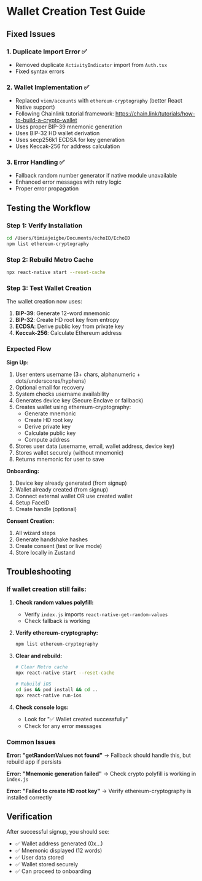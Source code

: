 # Wallet Creation Test Guide

## Fixed Issues

### 1. Duplicate Import Error ✅
- Removed duplicate `ActivityIndicator` import from `Auth.tsx`
- Fixed syntax errors

### 2. Wallet Implementation ✅
- Replaced `viem/accounts` with `ethereum-cryptography` (better React Native support)
- Following Chainlink tutorial framework: https://chain.link/tutorials/how-to-build-a-crypto-wallet
- Uses proper BIP-39 mnemonic generation
- Uses BIP-32 HD wallet derivation
- Uses secp256k1 ECDSA for key generation
- Uses Keccak-256 for address calculation

### 3. Error Handling ✅
- Fallback random number generator if native module unavailable
- Enhanced error messages with retry logic
- Proper error propagation

## Testing the Workflow

### Step 1: Verify Installation
```bash
cd /Users/timiajeigbe/Documents/echoID/EchoID
npm list ethereum-cryptography
```

### Step 2: Rebuild Metro Cache
```bash
npx react-native start --reset-cache
```

### Step 3: Test Wallet Creation

The wallet creation now uses:
1. **BIP-39**: Generate 12-word mnemonic
2. **BIP-32**: Create HD root key from entropy
3. **ECDSA**: Derive public key from private key
4. **Keccak-256**: Calculate Ethereum address

### Expected Flow

**Sign Up:**
1. User enters username (3+ chars, alphanumeric + dots/underscores/hyphens)
2. Optional email for recovery
3. System checks username availability
4. Generates device key (Secure Enclave or fallback)
5. Creates wallet using ethereum-cryptography:
   - Generate mnemonic
   - Create HD root key
   - Derive private key
   - Calculate public key
   - Compute address
6. Stores user data (username, email, wallet address, device key)
7. Stores wallet securely (without mnemonic)
8. Returns mnemonic for user to save

**Onboarding:**
1. Device key already generated (from signup)
2. Wallet already created (from signup)
3. Connect external wallet OR use created wallet
4. Setup FaceID
5. Create handle (optional)

**Consent Creation:**
1. All wizard steps
2. Generate handshake hashes
3. Create consent (test or live mode)
4. Store locally in Zustand

## Troubleshooting

### If wallet creation still fails:

1. **Check random values polyfill:**
   - Verify `index.js` imports `react-native-get-random-values`
   - Check fallback is working

2. **Verify ethereum-cryptography:**
   ```bash
   npm list ethereum-cryptography
   ```

3. **Clear and rebuild:**
   ```bash
   # Clear Metro cache
   npx react-native start --reset-cache
   
   # Rebuild iOS
   cd ios && pod install && cd ..
   npx react-native run-ios
   ```

4. **Check console logs:**
   - Look for "✅ Wallet created successfully"
   - Check for any error messages

### Common Issues

**Error: "getRandomValues not found"**
→ Fallback should handle this, but rebuild app if persists

**Error: "Mnemonic generation failed"**
→ Check crypto polyfill is working in `index.js`

**Error: "Failed to create HD root key"**
→ Verify ethereum-cryptography is installed correctly

## Verification

After successful signup, you should see:
- ✅ Wallet address generated (0x...)
- ✅ Mnemonic displayed (12 words)
- ✅ User data stored
- ✅ Wallet stored securely
- ✅ Can proceed to onboarding

